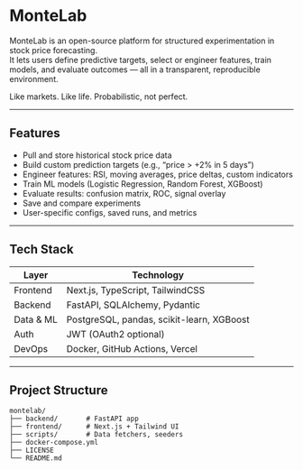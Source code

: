# MonteLab

MonteLab is an open-source platform for structured experimentation in stock price forecasting.  
It lets users define predictive targets, select or engineer features, train models, and evaluate outcomes — all in a transparent, reproducible environment.

Like markets. Like life. Probabilistic, not perfect.

---

## Features

- Pull and store historical stock price data
- Build custom prediction targets (e.g., “price > +2% in 5 days”)
- Engineer features: RSI, moving averages, price deltas, custom indicators
- Train ML models (Logistic Regression, Random Forest, XGBoost)
- Evaluate results: confusion matrix, ROC, signal overlay
- Save and compare experiments
- User-specific configs, saved runs, and metrics

---

## Tech Stack

| Layer       | Technology                     |
|-------------|-------------------------------|
| Frontend    | Next.js, TypeScript, TailwindCSS |
| Backend     | FastAPI, SQLAlchemy, Pydantic |
| Data & ML   | PostgreSQL, pandas, scikit-learn, XGBoost |
| Auth        | JWT (OAuth2 optional)         |
| DevOps      | Docker, GitHub Actions, Vercel |

---

## Project Structure

```plaintext
montelab/
├── backend/       # FastAPI app
├── frontend/      # Next.js + Tailwind UI
├── scripts/       # Data fetchers, seeders
├── docker-compose.yml
├── LICENSE
└── README.md
